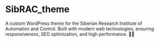 # SibRAC_theme
A custom WordPress theme for the Siberian Research Institute of Automation and Control. Built with modern web technologies, ensuring responsiveness, SEO optimization, and high performance. 🎨🚀
